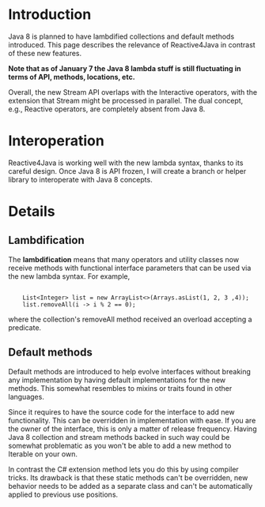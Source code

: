 # Introduction #

Java 8 is planned to have lambdified collections and default methods introduced. This page describes the relevance of Reactive4Java in contrast of these new features.

**Note that as of January 7 the Java 8 lambda stuff is still fluctuating in terms of API, methods, locations, etc.**

Overall, the new Stream API overlaps with the Interactive operators, with the extension that Stream might be processed in parallel. The dual concept, e.g., Reactive operators, are completely absent from Java 8.

# Interoperation #

Reactive4Java is working well with the new lambda syntax, thanks to its careful design. Once Java 8 is API frozen, I will create a branch or helper library to interoperate with Java 8 concepts.

# Details #

## Lambdification ##

The **lambdification** means that many operators and utility classes now receive methods with functional interface parameters that can be used via the new lambda syntax. For example,
```

    List<Integer> list = new ArrayList<>(Arrays.asList(1, 2, 3 ,4));
    list.removeAll(i -> i % 2 == 0);    

```

where the collection's removeAll method received an overload accepting a predicate.

## Default methods ##

Default methods are introduced to help evolve interfaces without breaking any implementation by having default implementations for the new methods. This somewhat resembles to mixins or traits found in other languages.

Since it requires to have the source code for the interface to add new functionality. This can be overridden in implementation with ease. If you are the owner of the interface, this is only a matter of release frequency. Having Java 8 collection and stream methods backed in such way could be somewhat problematic as you won't be able to add a new method to Iterable on your own.

In contrast the C# extension method lets you do this by using compiler tricks. Its drawback is that these static methods can't be overridden, new behavior needs to be added as a separate class and can't be automatically applied to previous use positions.